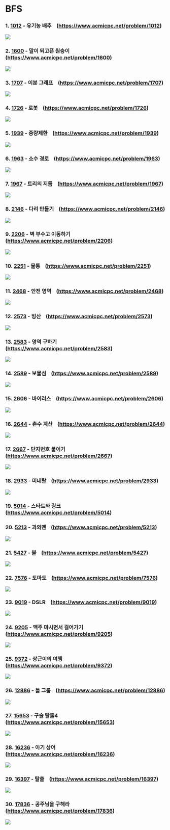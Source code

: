 # BFS

### 1. [1012](1012/) - 유기농 배추 &nbsp;&nbsp; (https://www.acmicpc.net/problem/1012)

![](1012/1012_score.png)

### 2. [1600](1600/) - 말이 되고픈 원숭이 &nbsp;&nbsp; (https://www.acmicpc.net/problem/1600)

![](1600/1600_score.png)

### 3. [1707](1707/) - 이분 그래프 &nbsp;&nbsp; (https://www.acmicpc.net/problem/1707)

![](1707/1707_score.png)

### 4. [1726](1726/) - 로봇 &nbsp;&nbsp; (https://www.acmicpc.net/problem/1726)

![](1726/1726_score.png)

### 5. [1939](1939/) - 중량제한 &nbsp;&nbsp; (https://www.acmicpc.net/problem/1939)

![](1939/1939_score.png)

### 6. [1963](1963/) - 소수 경로 &nbsp;&nbsp; (https://www.acmicpc.net/problem/1963)

![](1963/1963_score.png)

### 7. [1967](1967/) - 트리의 지름 &nbsp;&nbsp; (https://www.acmicpc.net/problem/1967)

![](1967/1967_score.png)

### 8. [2146](2146/) - 다리 만들기 &nbsp;&nbsp; (https://www.acmicpc.net/problem/2146)

![](2146/2146_score.png)

### 9. [2206](2206/) - 벽 부수고 이동하기 &nbsp;&nbsp; (https://www.acmicpc.net/problem/2206)

![](2206/2206_score.png)

### 10. [2251](2251/) - 물통 &nbsp;&nbsp; (https://www.acmicpc.net/problem/2251)

![](2251/2251_score.png)

### 11. [2468](2468/) - 안전 영역 &nbsp;&nbsp; (https://www.acmicpc.net/problem/2468)

![](2468/2468_score.png)

### 12. [2573](2573/) - 빙산 &nbsp;&nbsp; (https://www.acmicpc.net/problem/2573)

![](2573/2573_score.png)

### 13. [2583](2583/) - 영역 구하기 &nbsp;&nbsp; (https://www.acmicpc.net/problem/2583)

![](2583/2583_score.png)

### 14. [2589](2589/) - 보물섬 &nbsp;&nbsp; (https://www.acmicpc.net/problem/2589)

![](2589/2589_score.png)

### 15. [2606](2606/) - 바이러스 &nbsp;&nbsp; (https://www.acmicpc.net/problem/2606)

![](2606/2606_score.png)

### 16. [2644](2644/) - 촌수 계산 &nbsp;&nbsp; (https://www.acmicpc.net/problem/2644)

![](2644/2644_score.png)

### 17. [2667](2667/) - 단지번호 붙이기 &nbsp;&nbsp; (https://www.acmicpc.net/problem/2667)

![](2667/2667_score.png)

### 18. [2933](2933/) - 미네랄 &nbsp;&nbsp; (https://www.acmicpc.net/problem/2933)

![](2933/2933_score.png)

### 19. [5014](5014/) - 스타트와 링크 &nbsp;&nbsp; (https://www.acmicpc.net/problem/5014)

### 20. [5213](5213/) - 과외맨 &nbsp;&nbsp; (https://www.acmicpc.net/problem/5213)

![](5213/5213_score.png)

### 21. [5427](5427/) - 불 &nbsp;&nbsp; (https://www.acmicpc.net/problem/5427)

![](5427/5427_score.png)

### 22. [7576](7576/) - 토마토 &nbsp;&nbsp; (https://www.acmicpc.net/problem/7576)

![](7576/7576_score.png)

### 23. [9019](9019/) - DSLR &nbsp;&nbsp; (https://www.acmicpc.net/problem/9019)

![](9019/9019_score.png)

### 24. [9205](9205/) - 맥주 마시면서 걸어가기 &nbsp;&nbsp; (https://www.acmicpc.net/problem/9205)

![](9205/9205_score.png)

### 25. [9372](9372/) - 상근이의 여행 &nbsp;&nbsp; (https://www.acmicpc.net/problem/9372)

![](9372/9372_score.png)

### 26. [12886](12886/) - 돌 그룹 &nbsp;&nbsp; (https://www.acmicpc.net/problem/12886)

![](12886/12886_score.png)

### 27. [15653](15653/) - 구슬 탈출4 &nbsp;&nbsp; (https://www.acmicpc.net/problem/15653)

![](15653/15653_score.png)

### 28. [16236](16236/) - 아기 상어 &nbsp;&nbsp; (https://www.acmicpc.net/problem/16236)

![](16236/16236_score.png)

### 29. [16397](16397/) - 탈출 &nbsp;&nbsp; (https://www.acmicpc.net/problem/16397)

![](16397/16397_score.png)

### 30. [17836](17836/) - 공주님을 구해라 &nbsp;&nbsp; (https://www.acmicpc.net/problem/17836)

![](17836/17836_score.png)
